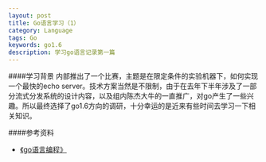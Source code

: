```yaml
---
layout: post
title: Go语言学习（1）
category: Language
tags: Go
keywords: go1.6
description: 学习go语言记录第一篇
---
```


####学习背景
内部推出了一个比赛，主题是在限定条件的实验机器下，如何实现一个最快的echo server。技术方案当然是不限制，由于在去年下半年涉及了一部分流式分发系统的设计内容，以及组内陈杰大牛的一直推广，对go产生了一些兴趣。所以最终选择了go1.6方向的调研，十分幸运的是近来有些时间去学习一下相关知识。



####参考资料
- [《go语言编程》](https://book.douban.com/subject/11577300/)
